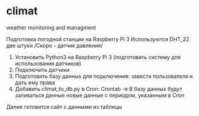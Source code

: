 # climat
weather monitoring and managment

Подготовка погодной станции на Raspberry Pi 3
Используются DHT_22 две штуки
/Скоро - датчик давления/

1. Установить Python3 на Raspberry Pi 3 (подготовить систему для использования датчиков)
2. Подключить датчики
3. Подготовить базу данных для подключения: завести пользователя и дать ему права
4. Добавить climat_to_db.py в Cron: Crontab -e 
В базу данных будут заливаться данные новые данные с периодом, указанным в Cron

Далее готовится сайт с данными из таблицы
